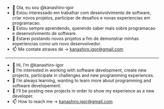 - 👋 Ola, eu sou @kanashiro-igor
- 👀 Estou interessado em trabalhar com desenvolvimento de software, criar novos projetos, participar de desafios e novas experiencias em programacao.
- 🌱 Estou sempre aprendendo, querendo saber mais sobre programacao e desenvolvimento de software.
- 💞️ Estarei postando novos projetos a fim de demonstrar minhas experiencias como um novo desenvolvedor.
- 📫 Me contate atraves de -> kanashiro.igor@gmail.com
----------------------------------------------------------------------------------------------------------------
- 👋 Hi, I’m @kanashiro-igor
- 👀 I’m interested in working with software development, create new projects, participate in challenges and new programming experiences.
- 🌱 I’m always learning, wanting to learn more about programming and software developement.
- 💞️ I'll be posting new projects in order to show my experience as a new developer.
- 📫 How to reach me -> kanashiro.igor@gmail.com

<!---
kanashiro-igor/kanashiro-igor is a ✨ special ✨ repository because its `README.md` (this file) appears on your GitHub profile.
You can click the Preview link to take a look at your changes.
--->
